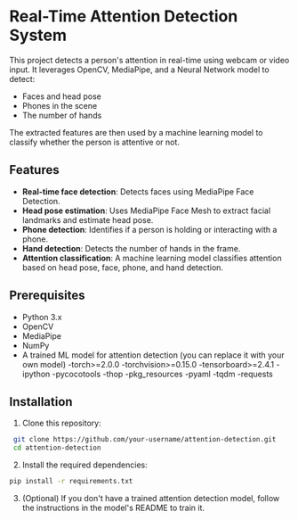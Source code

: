 # Real-Time Attention Detection System

This project detects a person's attention in real-time using webcam or video input. It leverages OpenCV, MediaPipe, and a Neural Network model to detect:
- Faces and head pose
- Phones in the scene
- The number of hands

The extracted features are then used by a machine learning model to classify whether the person is attentive or not.

## Features
- **Real-time face detection**: Detects faces using MediaPipe Face Detection.
- **Head pose estimation**: Uses MediaPipe Face Mesh to extract facial landmarks and estimate head pose.
- **Phone detection**: Identifies if a person is holding or interacting with a phone.
- **Hand detection**: Detects the number of hands in the frame.
- **Attention classification**: A machine learning model classifies attention based on head pose, face, phone, and hand detection.

## Prerequisites

- Python 3.x
- OpenCV
- MediaPipe
- NumPy
- A trained ML model for attention detection (you can replace it with your own model)
-torch>=2.0.0
-torchvision>=0.15.0
-tensorboard>=2.4.1
-ipython
-pycocotools
-thop
-pkg_resources
-pyaml
-tqdm
-requests


## Installation

1. Clone this repository:
```bash
 git clone https://github.com/your-username/attention-detection.git
 cd attention-detection
```

2. Install the required dependencies:

```bash
pip install -r requirements.txt
```

3. (Optional) If you don't have a trained attention detection model, follow the instructions in the model's README to train it.
